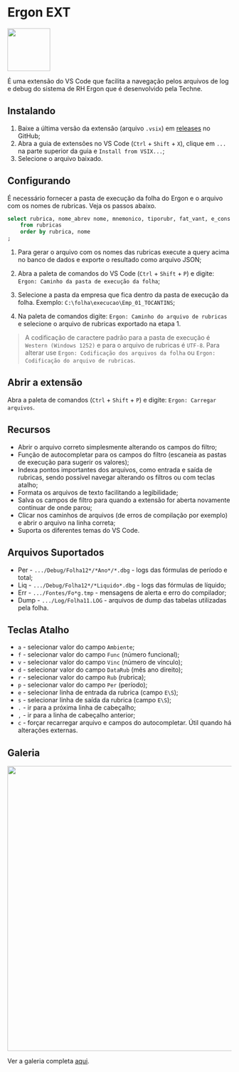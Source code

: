 # Ergon EXT

<img src="https://user-images.githubusercontent.com/1520962/76796833-0a69dd00-67ab-11ea-897b-a9d305146865.png" width="96">

É uma extensão do VS Code que facilita a navegação pelos arquivos de log e debug do sistema
de RH Ergon que é desenvolvido pela Techne.

## Instalando
1. Baixe a última versão da extensão (arquivo `.vsix`) em
[releases](https://github.com/viniciuspjardim/ergon-ext/releases) no GitHub; 
2. Abra a guia de extensões no VS Code (`Ctrl` + `Shift` + `X`), clique em `...`
na parte superior da guia e `Install from VSIX...`;
3. Selecione o arquivo baixado.

## Configurando
É necessário fornecer a pasta de execução da folha do Ergon e o arquivo com os nomes de
rubricas. Veja os passos abaixo.

```sql
select rubrica, nome_abrev nome, mnemonico, tiporubr, fat_vant, e_cons
    from rubricas
    order by rubrica, nome
;
```

1. Para gerar o arquivo com os nomes das rubricas execute a query acima no banco de
dados e exporte o resultado como arquivo JSON;

2. Abra a paleta de comandos do VS Code (`Ctrl` + `Shift` + `P`) e digite: 
`Ergon: Caminho da pasta de execução da folha`;

3. Selecione a pasta da empresa que fica dentro da pasta de execução da folha.
Exemplo: `C:\folha\execucao\Emp_01_TOCANTINS`;

4. Na paleta de comandos digite:
`Ergon: Caminho do arquivo de rubricas` e selecione o arquivo de rubricas exportado
na etapa 1.

> A codificação de caractere padrão para a pasta de execução é `Western (Windows 1252)`
e para o arquivo de rubricas é `UTF-8`. Para alterar use
`Ergon: Codificação dos arquivos da folha` ou `Ergon: Codificação do arquivo de rubricas`.

## Abrir a extensão
Abra a paleta de comandos (`Ctrl` + `Shift` + `P`) e digite: `Ergon: Carregar arquivos`.

## Recursos
* Abrir o arquivo correto simplesmente alterando os campos do filtro;
* Função de autocompletar para os campos do filtro (escaneia as pastas de execução para
sugerir os valores);
* Indexa pontos importantes dos arquivos, como entrada e saída de rubricas, sendo possível
navegar alterando os filtros ou com teclas atalho;
* Formata os arquivos de texto facilitando a legibilidade;
* Salva os campos de filtro para quando a extensão for aberta novamente continuar de onde
parou;
* Clicar nos caminhos de arquivos (de erros de compilação por exemplo) e abrir o arquivo
na linha correta;
* Suporta os diferentes temas do VS Code.

## Arquivos Suportados
* Per - `.../Debug/Folha12*/*Ano*/*.dbg` - logs das fórmulas de período e total;
* Liq - `.../Debug/Folha12*/*Liquido*.dbg` - logs das fórmulas de líquido;
* Err - `.../Fontes/Fo*g.tmp` - mensagens de alerta e erro do compilador;
* Dump - `.../Log/Folha11.LOG` - arquivos de dump das tabelas utilizadas pela folha.

## Teclas Atalho
* `a` - selecionar valor do campo `Ambiente`;
* `f` - selecionar valor do campo `Func` (número funcional);
* `v` - selecionar valor do campo `Vinc` (número de vínculo);
* `d` - selecionar valor do campo `DataRub` (mês ano direito);
* `r` - selecionar valor do campo `Rub` (rubrica);
* `p` - selecionar valor do campo `Per` (período);
* `e` - selecionar linha de entrada da rubrica (campo `E\S`);
* `s` - selecionar linha de saída da rubrica (campo `E\S`);
* `.` - ir para a próxima linha de cabeçalho;
* `,` - ir para a linha de cabeçalho anterior;
* `c` - forçar recarregar arquivo e campos do autocompletar. Útil quando há alterações
externas.

## Galeria

<img src="https://user-images.githubusercontent.com/1520962/56060144-50692600-5d3c-11e9-962e-4b04131fdbdb.png" width="640">

Ver a galeria completa [aqui](galeria.md).
